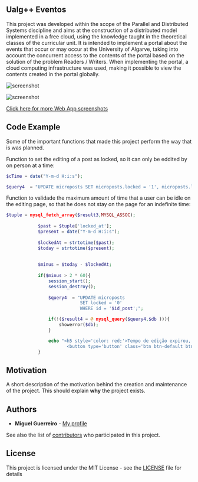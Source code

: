 ## Ualg++ Eventos

This project was developed within the scope of the Parallel and Distributed Systems discipline and aims at the construction of a distributed model implemented in a free cloud, using the knowledge taught in the theoretical classes of the curricular unit.
It is intended to implement a portal about the events that occur or may occur at the University of Algarve, taking into account the concurrent access to the contents of the portal based on the solution of the problem Readers / Writers. When implementing the portal, a cloud computing infrastructure was used, making it possible to view the contents created in the portal globally.

![screenshot](https://github.com/MiguelG28/Ualg-Eventos/tree/master/Examples/1-index.png "Home screen")

![screenshot](https://github.com/MiguelG28/Ualg-Eventos/tree/master/Examples/9-edit_event.PNG "Main objective-An event is only edited by one person at a time")

[Click here for more Web App screenshots](https://github.com/MiguelG28/Ualg-Eventos/tree/master/Examples)

## Code Example
Some of the important functions that made this project perform the way that is was planned.

Function to set the editing of a post as locked, so it can only be eddited by on person at a time:
  ```PHP 
$cTime = date("Y-m-d H:i:s");   
 
$query4  = "UPDATE microposts SET microposts.locked = '1', microposts.locked_at = '$cTime' WHERE microposts.id = '$id_post' ";
  ```
Function to validade the maximum amount of time that a user can be idle on the editing page, so that he does not stay on the page for an indefinite time:
```PHP
$tuple = mysql_fetch_array($result3,MYSQL_ASSOC);
            
            $past = $tuple['locked_at'];
            $present = date("Y-m-d H:i:s");
            
            $lockedAt = strtotime($past);
            $today = strtotime($present);
            
            
            $minus = $today - $lockedAt;
            
            if($minus > 2 * 60){
                session_start();
                session_destroy();
                
                $query4  = "UPDATE microposts 
                            SET locked = '0'
                            WHERE id = '$id_post';";

                if(!($result4 = @ mysql_query($query4,$db ))){
                    showerror($db);
                }

                echo "<h5 style='color: red;'>Tempo de edição expirou, por favor volte à página inicial<p style='color: red;'>Terá de voltar a iniciar sessão</h5>
                       <button type='button' class='btn btn-default btn-icon' ><a href='index.php'> Go to index</button> ";
            }
 ```
## Motivation

A short description of the motivation behind the creation and maintenance of the project. This should explain **why** the project exists.

## Authors

* **Miguel Guerreiro** - [My profile](https://github.com/MiguelG28)

See also the list of [contributors](https://github.com/MiguelG28/Ualg-Eventos/contributors) who participated in this project.

## License

This project is licensed under the MIT License - see the [LICENSE](LICENSE) file for details
